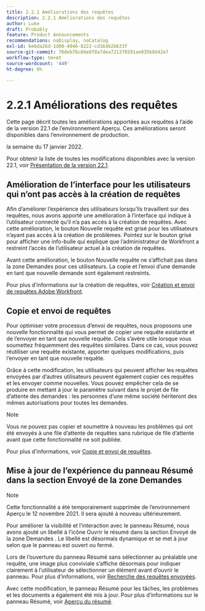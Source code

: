 ```yaml
---
title: 2.2.1 Améliorations des requêtes
description: 2.2.1 Améliorations des requêtes
author: Luke
draft: Probably
feature: Product Announcements
recommendations: noDisplay, noCatalog
exl-id: be6da26d-1d80-4946-8222-cd164b2b633f
source-git-commit: 76deb76c66e8f8a7dea721378591ae035b8d42e7
workflow-type: tm+mt
source-wordcount: '449'
ht-degree: 0%

---
```


# 2.2.1 Améliorations des requêtes

Cette page décrit toutes les améliorations apportées aux requêtes à l’aide de la version 22.1 de l’environnement Aperçu. Ces améliorations seront disponibles dans l’environnement de production.

<!--
<MadCap:conditionalText data-mc-conditions="QuicksilverOrClassic.Draft mode">
in January 2022
</MadCap:conditionalText>
-->

la semaine du 17 janvier 2022.

Pour obtenir la liste de toutes les modifications disponibles avec la version 22.1, voir [Présentation de la version 22.1](../../../product-announcements/product-releases/22.1-release-activity/22-1-release-overview.md).

## Amélioration de l’interface pour les utilisateurs qui n’ont pas accès à la création de requêtes

Afin d’améliorer l’expérience des utilisateurs lorsqu’ils travaillent sur des requêtes, nous avons apporté une amélioration à l’interface qui indique à l’utilisateur connecté qu’il n’a pas accès à la création de requêtes. Avec cette amélioration, le bouton Nouvelle requête est grisé pour les utilisateurs n’ayant pas accès à la création de problèmes. Pointez sur le bouton grisé pour afficher une info-bulle qui explique que l’administrateur de Workfront a restreint l’accès de l’utilisateur actuel à la création de requêtes.

Avant cette amélioration, le bouton Nouvelle requête ne s’affichait pas dans la zone Demandes pour ces utilisateurs. La copie et l’envoi d’une demande en tant que nouvelle demande sont également restreints.

Pour plus d’informations sur la création de requêtes, voir [Création et envoi de requêtes Adobe Workfront](../../../manage-work/requests/create-requests/create-submit-requests.md).

## Copie et envoi de requêtes

Pour optimiser votre processus d’envoi de requêtes, nous proposons une nouvelle fonctionnalité qui vous permet de copier une requête existante et de l’envoyer en tant que nouvelle requête. Cela s’avère utile lorsque vous soumettez fréquemment des requêtes similaires. Dans ce cas, vous pouvez réutiliser une requête existante, apporter quelques modifications, puis l’envoyer en tant que nouvelle requête.

Grâce à cette modification, les utilisateurs qui peuvent afficher les requêtes envoyées par d’autres utilisateurs peuvent également copier ces requêtes et les envoyer comme nouvelles. Vous pouvez empêcher cela de se produire en mettant à jour le paramètre suivant dans le projet de file d’attente des demandes : les personnes d’une même société hériteront des mêmes autorisations pour toutes les demandes.

>[!NOTE]
>
>Vous ne pouvez pas copier et soumettre à nouveau les problèmes qui ont été envoyés à une file d’attente de requêtes sans rubrique de file d’attente avant que cette fonctionnalité ne soit publiée.

Pour plus d’informations, voir [Copie et envoi de requêtes](../../../manage-work/requests/create-requests/copy-and-submit-requests.md).

## Mise à jour de l’expérience du panneau Résumé dans la section Envoyé de la zone Demandes

>[!NOTE]
>
>Cette fonctionnalité a été temporairement supprimée de l’environnement Aperçu le 12 novembre 2021. Il sera ajouté à nouveau ultérieurement.

Pour améliorer la visibilité et l’interaction avec le panneau Résumé, nous avons ajouté un libellé à l’icône Ouvrir le résumé dans la section Envoyé de la zone Demandes . Le libellé est désormais dynamique et se met à jour selon que le panneau est ouvert ou fermé.

Lors de l’ouverture du panneau Résumé sans sélectionner au préalable une requête, une image plus conviviale s’affiche désormais pour indiquer clairement à l’utilisateur de sélectionner un élément avant d’ouvrir le panneau. Pour plus d’informations, voir [Recherche des requêtes envoyées](../../../manage-work/requests/create-requests/locate-submitted-requests.md).

Avec cette modification, le panneau Résumé pour les tâches, les problèmes et les documents a également été mis à jour. Pour plus d’informations sur le panneau Résumé, voir [Aperçu du résumé](../../../workfront-basics/the-new-workfront-experience/summary-overview.md).
